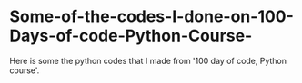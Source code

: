 # Some-of-the-codes-I-done-on-100-Days-of-code-Python-Course-
Here is some the python codes that I made from '100 day of code, Python course'. 
